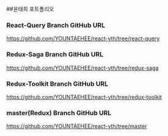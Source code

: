 ##윤태희 포트폴리오
### React-Query Branch GitHub URL
<https://github.com/YOUNTAEHEE/react-yth/tree/react-query>

### Redux-Saga Branch GitHub URL
<https://github.com/YOUNTAEHEE/react-yth/tree/redux-saga>

### Redux-Toolkit Branch GitHub URL
<https://github.com/YOUNTAEHEE/react-yth/tree/redux-toolkit>

### master(Redux) Branch GitHub URL
<https://github.com/YOUNTAEHEE/react-yth/tree/master>
